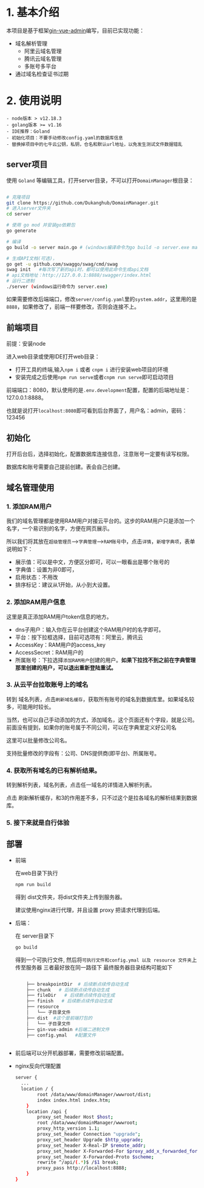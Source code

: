 # 1. 基本介绍

本项目是基于框架[gin-vue-admin](https://www.gin-vue-admin.com)编写，目前已实现功能：

- 域名解析管理
  - 阿里云域名管理
  - 腾讯云域名管理
  - 多账号多平台
- 通过域名检查证书过期

# 2. 使用说明

```
- node版本 > v12.18.3
- golang版本 >= v1.16
- IDE推荐：Goland
- 初始化项目：不要手动修改config.yaml的数据库信息
- 替换掉项目中的七牛云公钥，私钥，仓名和默认url地址，以免发生测试文件数据错乱
```

## server项目

使用 `Goland` 等编辑工具，打开server目录，不可以打开`DomainManager`根目录：

```sh

# 克隆项目
git clone https://github.com/Dukanghub/DomainManager.git
# 进入server文件夹
cd server

# 使用 go mod 并安装go依赖包
go generate

# 编译 
go build -o server main.go # (windows编译命令为go build -o server.exe main.go )

# 生成API文档(可选)，
go get -u github.com/swaggo/swag/cmd/swag
swag init	#每次写了新的api时，都可以使用此命令生成api文档
# api文档地址：http://127.0.0.1:8888/swagger/index.html
# 运行二进制
./server (windows运行命令为 server.exe)

```

如果需要修改后端端口，修改`server/config.yaml`里的`system.addr`，这里用的是`8888`，如果修改了，前端一样要修改，否则会连接不上。

## 前端项目

前提：安装node

进入web目录或使用IDE打开web目录：

- 打开工具的终端,输入`npm i` 或者 `cnpm i` 进行安装web项目的环境
- 安装完成之后使用`npm run serve`或者`cnpm run serve`即可启动项目

前端端口：8080，默认使用的是`.env.development`配置，配置的后端地址是：127.0.0.1:8888。

也就是说打开`localhost:8080`即可看到后台界面了，用户名：admin，密码：123456

## 初始化

打开后台后，选择初始化，配置数据库连接信息，注意账号一定要有读写权限。

数据库和账号需要自己提前创建。表会自己创建。

## 域名管理使用

### 1. 添加RAM用户

我们的域名管理都是使用RAM用户对接云平台的。这步的RAM用户只是添加一个名字，一个易识别的名字，方便在网页展示。

所以我们将其放在`超级管理员`-->`字典管理`-->`RAM账号`中，点击`详情`，`新增字典项`，表单说明如下：

- 展示值：可以是中文，方便区分即可，可以一眼看出是哪个账号的
- 字典值：设置为非0即可，
- 启用状态：不用改
- 排序标记：建议从1开始，从小到大设置。

### 2. 添加RAM用户信息

这里是真正添加RAM用户token信息的地方。

- dns子用户：输入你在云平台创建这个RAM用户时的名字即可。
- 平台：按下拉框选择，目前可选项有：阿里云，腾讯云
- AccessKey：RAM用户的access_key
- AccessSecret：RAM用户的
- 所属账号：下拉选择`添加RAM用户`创建的用户。**如果下拉找不到之前在字典管理那里创建的用户，可以退出重新登陆重试。**

### 3. 从云平台拉取账号上的域名

转到 域名列表，点击`刷新域名缓存`，获取所有账号的域名到数据库里。如果域名较多，可能用时较长。

当然，也可以自己手动添加的方式，添加域名，这个页面还有个字段，就是公司。前面没有提到，如果你的账号属于不同公司，可以在字典里定义好公司名

这里可以批量修改公司名。

支持批量修改的字段有：公司、DNS提供商(即平台)、所属账号。

### 4. 获取所有域名的已有解析结果。

转到解析列表，域名列表，点击任一域名的详情进入解析列表。

点击 刷新解析缓存，和3的作用差不多，只不过这个是拉各域名的解析结果到数据库。

### 5. 接下来就是自行体验

## 部署

- 前端

  在web目录下执行 

  ```sh
  npm run build 
  ```

  得到 dist文件夹，将dist文件夹上传到服务器。

  建议使用nginx进行代理，并且设置 proxy 把请求代理到后端。

- 后端：

  在 server目录下 

  ```sh
  go build 
  ```

  得到一个可执行文件, 然后将`可执行文件和config.ymal 以及 resource 文件夹`上传至服务器 三者最好放在同一路径下 最终服务器目录结构可能如下

  ```sh
  
      ├── breakpointDir  # 后续断点续传自动生成
      ├── chunk   # 后续断点续传自动生成
      ├── fileDir   # 后续断点续传自动生成
      ├── finish   # 后续断点续传自动生成
      ├── resource
      │   └── 子目录文件                   
      ├── dist	#这个是前端打包的
      │   └── 子目录文件
      ├── gin-vue-admin	#后端二进制文件
      ├── config.ymal	#配置文件
      
  ```

- 前后端可以分开机器部署，需要修改前端配置。

- nginx反向代理配置

  ```sh
  server {
  	...
  	location / {
          root /data/www/domainManager/wwwroot/dist;
          index index.html index.htm;
      }
      location /api {
          proxy_set_header Host $host;
          root /data/www/domainManager/wwwroot;
          proxy_http_version 1.1;
          proxy_set_header Connection "upgrade";
          proxy_set_header Upgrade $http_upgrade;
          proxy_set_header X-Real-IP $remote_addr;
          proxy_set_header X-Forwarded-For $proxy_add_x_forwarded_for;
          proxy_set_header X-Forwarded-Proto $scheme;
          rewrite ^/api/(.*)$ /$1 break;
          proxy_pass http://localhost:8888;
      }
  }
  	
  ```

  